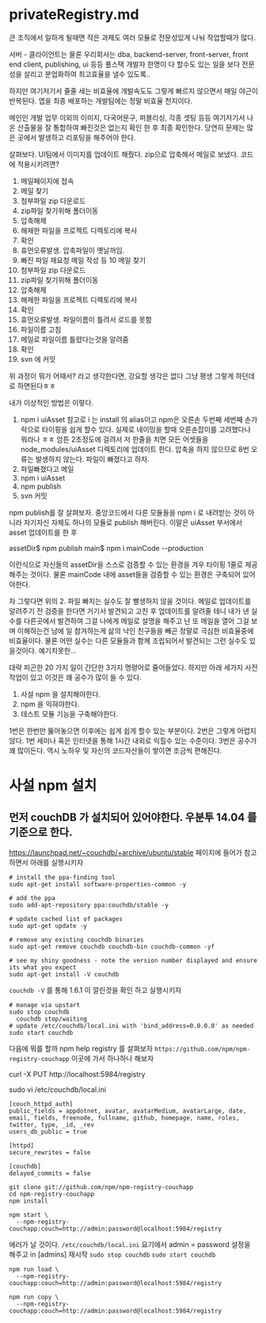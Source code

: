 # privateRegistry.md

큰 조직에서 일하게 될때면 작은 과제도 여러 모듈로 전문성있게 나눠 작업할때가 많다.

서버 - 클라이언트는 물론 우리회사는 dba, backend-server, front-server, front end client, publishing, ui 등등 
풀스택 개발자 한명이 다 할수도 있는 일을 보다 전문성을 살리고 분업화하여 최고효율을 낼수 있도록..

하지만 여기저기서 줄줄 세는 비효율에 개발속도도 그렇게 빠르지 않으면서 매일 야근이 반복된다.
앱을 최종 배포하는 개발팀에는 정말 비효율 천지이다.

메인인 개발 업무 이외의 이미지, 다국어문구, 퍼블리싱, 각종 셋팅 등등 여기저기서 나온 산출물을
잘 통합하여 빠진것은 없는지 확인 한 후 최종 확인한다.
당연히 문제는 많은 곳에서 발생하고 리포팅을 해주어야 한다.

살펴보다.
UI팀에서 이미지를 업데이트 해줬다.
zip으로 압축해서 메일로 보냈다. 코드에 적용시키려면?

1. 메일페이지에 접속
2. 메일 찾기
3. 첨부파일 zip 다운로드
4. zip파일 찾기위해 폴더이동
5. 압축해제
6. 해제한 파일을 프로젝트 디렉토리에 복사
7. 확인
8. 휴먼오류발생. 압축파일이 옛날꺼임.
9. 빠진 파일 재요청 메일 작성 등
10 메일 찾기
11. 첨부파일 zip 다운로드
12. zip파일 찾기위해 폴더이동
13. 압축해제
14. 해제한 파일을 프로젝트 디렉토리에 복사
15. 확인
16. 휴먼오류발생. 파일이름이 틀려서 로드를 못함
17. 파일이름 고침
18. 메일로 파일이름 틀렸다는것을 알려줌
19. 확인
20. svn 에 커밋

위 과정이 뭐가 어때서? 라고 생각한다면,
강요할 생각은 없다 그냥 평생 그렇게 하던데로 하면된다ㅎㅎ

내가 이상적인 방법은 이렇다.

1. npm i uiAsset
참고로 i 는 install 의 alias이고 npm은 오른손 두번째 세번째 손가락으로 타이핑을 쉽게 할수 있다.
실제로 네이밍을 할때 오른손잡이를 고려했다나 뭐라나 ㅎㅎ
암튼 2초정도에 걸려서 저 한줄을 치면 모든 어셋들을 node_modules/uiAsset 디렉토리에 업데이트 한다.
압축을 하지 않으므로 8번 오류는 발생하지 않는다.
파일이 빠졌다고 하자.
2. 파일빠졌다고 메일
3. npm i uiAsset
4. npm publish
5. svn 커밋

npm publish를 잘 살펴보자.
중앙코드에서 다른 모듈들을 npm i 로 내려받는 것이 아니라 자기자신 자체도 하나의 모듈로 publish 해버린다.
이말은 uiAsset 부서에서 asset 업데이트를 한 후 

assetDir$ npm publish 
main$ npm i mainCode --production

이런식으로 자신들의 assetDir을 스스로 검증할 수 있는 환경을 겨우 타이핑 1줄로 제공해주는 것이다.
물론 mainCode 내에 asset들을 검증할 수 있는 환경은 구축되어 있어야한다.

자 그렇다면 위의 2. 파일 빠지는 실수도 잘 빨생하지 않을 것이다.
메일로 업데이트를 알려주기 전 검증을 한다면 거기서 발견되고 고친 후 업데이트를 알려줄 테니
내가 낸 실수를 다른곳에서 발견하여 그걸 나에게 메일로 설명을 해주고 난 또 메일을 열어 그걸 보며 이해하는건
남에 일 참겨하는게 삶의 낙인 친구들을 빼곤 정말로 극심한 비효율중에 비효율이다.
물론 어떤 실수는 다른 모듈들과 함께 조립되어서 발견되는 그런 실수도 있을것이다. 예기치못한...

대략 피곤한 20 가지 일이 간단한 3가지 명령어로 줄어들었다.
하지만 아래 세가지 사전작업이 있고 이것은 꽤 공수가 많이 들 수 있다.

1. 사설 npm 을 설치해야한다.
2. npm 을 익혀야한다.
3. 테스트 모듈 기능을 구축해야한다.

1번은 한번만 뚫어놓으면 이후에는 쉽게 쉽게 할수 있는 부분이다.
2번은 그렇게 어렵지 않다. 1번 세미나 혹은 인터넷을 통해 1시간 내외로 익힐수 있는 수준이다.
3번은 공수가 꽤 많이든다. 역시 노하우 및 자신의 코드자산들이 쌓이면 조금씩 편해진다.

# 사설 npm 설치

## 먼저 couchDB 가 설치되어 있어야한다. 우분투 14.04 를 기준으로 한다.

https://launchpad.net/~couchdb/+archive/ubuntu/stable 페이지에 들어가 참고하면서 아래를 실행시키자
```shell
# install the ppa-finding tool
sudo apt-get install software-properties-common -y

# add the ppa
sudo add-apt-repository ppa:couchdb/stable -y

# update cached list of packages
sudo apt-get update -y

# remove any existing couchdb binaries
sudo apt-get remove couchdb couchdb-bin couchdb-common -yf

# see my shiny goodness - note the version number displayed and ensure its what you expect
sudo apt-get install -V couchdb
```

`couchdb -V` 를 통해 1.6.1 이 깔린것을 확인 하고 실행시키자

```
# manage via upstart
sudo stop couchdb
  couchdb stop/waiting
# update /etc/couchdb/local.ini with 'bind_address=0.0.0.0' as needed
sudo start couchdb
```

다음에 뭐를 할까 npm help registry 를 살펴보자
`https://github.com/npm/npm-registry-couchapp` 이곳에 가서 하나하나 해보자

curl -X PUT http://localhost:5984/registry

sudo vi /etc/couchdb/local.ini
```
[couch_httpd_auth]
public_fields = appdotnet, avatar, avatarMedium, avatarLarge, date, email, fields, freenode, fullname, github, homepage, name, roles, twitter, type, _id, _rev
users_db_public = true

[httpd]
secure_rewrites = false

[couchdb]
delayed_commits = false
```
```
git clone git://github.com/npm/npm-registry-couchapp
cd npm-registry-couchapp
npm install
```
```
npm start \
  --npm-registry-couchapp:couch=http://admin:password@localhost:5984/registry
```

에러가 날 것이다.
`/etc/couchdb/local.ini` 요기에서 admin = password 설정을 해주고 in [admins] 재시작
`sudo stop couchdb`
`sudo start couchdb`


```
npm run load \
  --npm-registry-couchapp:couch=http://admin:password@localhost:5984/registry
```

```
npm run copy \
  --npm-registry-couchapp:couch=http://admin:password@localhost:5984/registry
```

